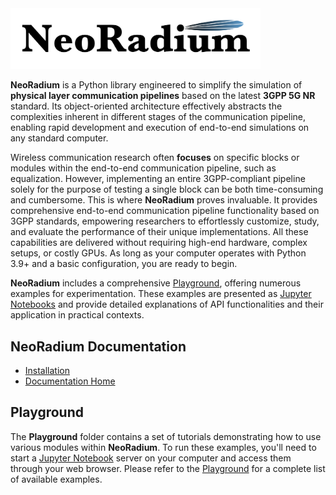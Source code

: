 <img src="NeoRadium.png" alt="NeoRadium" width="400px"/>

**NeoRadium** is a Python library engineered to simplify the simulation of **physical layer communication pipelines** based on the latest **3GPP 5G NR** standard. Its object-oriented architecture effectively abstracts the complexities inherent in different stages of the communication pipeline, enabling rapid development and execution of end-to-end simulations on any standard computer.

Wireless communication research often **focuses** on specific blocks or modules within the end-to-end communication pipeline, such as equalization. However, implementing an entire 3GPP-compliant pipeline solely for the purpose of testing a single block can be both time-consuming and cumbersome. This is where **NeoRadium** proves invaluable. It provides comprehensive end-to-end communication pipeline functionality based on 3GPP standards, empowering researchers to effortlessly customize, study, and evaluate the performance of their unique implementations. All these capabilities are delivered without requiring high-end hardware, complex setups, or costly GPUs. As long as your computer operates with Python 3.9+ and a basic configuration, you are ready to begin.

**NeoRadium** includes a comprehensive [Playground](https://interdigitalinc.github.io/NeoRadium/html/source/Playground/Playground.html), offering numerous examples for experimentation. These examples are presented as [Jupyter Notebooks](https://jupyter.org) and provide detailed explanations of API functionalities and their application in practical contexts.

## NeoRadium Documentation
* [Installation](https://interdigitalinc.github.io/NeoRadium/html/source/installation.html)
* [Documentation Home](https://interdigitalinc.github.io/NeoRadium/html/)

## Playground
The **Playground** folder contains a set of tutorials demonstrating how to use various modules within **NeoRadium**. To run these examples, you'll need to start a [Jupyter Notebook](https://jupyter.org) server on your computer and access them through your web browser. Please refer to the [Playground](https://interdigitalinc.github.io/NeoRadium/html/source/Playground/Playground.html) for a complete list of available examples.

